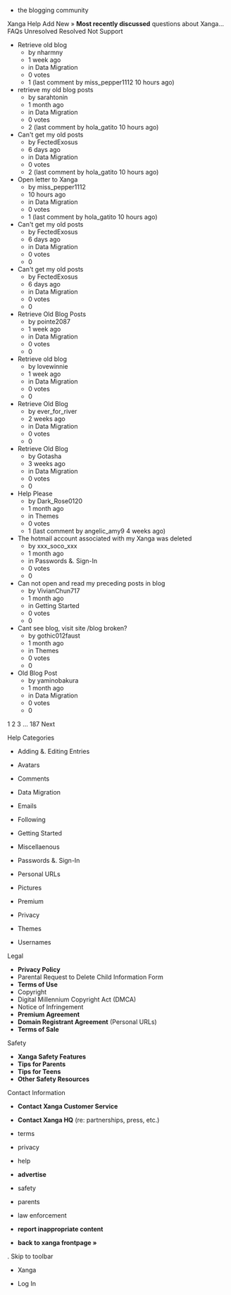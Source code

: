 *   the blogging community

Xanga Help Add New » **Most recently discussed** questions about Xanga… FAQs Unresolved Resolved Not Support

*   Retrieve old blog
    *   by nharmny
    *   1 week ago
    *   in Data Migration
    *   0 votes
    *   1 (last comment by miss\_pepper1112 10 hours ago)
*   retrieve my old blog posts
    *   by sarahtonin
    *   1 month ago
    *   in Data Migration
    *   0 votes
    *   2 (last comment by hola\_gatito 10 hours ago)
*   Can't get my old posts
    *   by FectedExosus
    *   6 days ago
    *   in Data Migration
    *   0 votes
    *   2 (last comment by hola\_gatito 10 hours ago)
*   Open letter to Xanga
    *   by miss\_pepper1112
    *   10 hours ago
    *   in Data Migration
    *   0 votes
    *   1 (last comment by hola\_gatito 10 hours ago)
*   Can't get my old posts
    *   by FectedExosus
    *   6 days ago
    *   in Data Migration
    *   0 votes
    *   0
*   Can't get my old posts
    *   by FectedExosus
    *   6 days ago
    *   in Data Migration
    *   0 votes
    *   0
*   Retrieve Old Blog Posts
    *   by pointe2087
    *   1 week ago
    *   in Data Migration
    *   0 votes
    *   0
*   Retrieve old blog
    *   by lovewinnie
    *   1 week ago
    *   in Data Migration
    *   0 votes
    *   0
*   Retrieve Old Blog
    *   by ever\_for\_river
    *   2 weeks ago
    *   in Data Migration
    *   0 votes
    *   0
*   Retrieve Old Blog
    *   by Gotasha
    *   3 weeks ago
    *   in Data Migration
    *   0 votes
    *   0
*   Help Please
    *   by Dark\_Rose0120
    *   1 month ago
    *   in Themes
    *   0 votes
    *   1 (last comment by angelic\_amy9 4 weeks ago)
*   The hotmail account associated with my Xanga was deleted
    *   by xxx\_soco\_xxx
    *   1 month ago
    *   in Passwords &. Sign-In
    *   0 votes
    *   0
*   Can not open and read my preceding posts in blog
    *   by VivianChun717
    *   1 month ago
    *   in Getting Started
    *   0 votes
    *   0
*   Cant see blog, visit site /blog broken?
    *   by gothic012faust
    *   1 month ago
    *   in Themes
    *   0 votes
    *   0
*   Old Blog Post
    *   by yaminobakura
    *   1 month ago
    *   in Data Migration
    *   0 votes
    *   0

1 2 3 ... 187 Next

Help Categories

*   Adding &. Editing Entries
*   Avatars
*   Comments
*   Data Migration
*   Emails
*   Following
*   Getting Started
*   Miscellaenous

*   Passwords &. Sign-In
*   Personal URLs
*   Pictures
*   Premium
*   Privacy
*   Themes
*   Usernames

Legal

*   **Privacy Policy**
*   Parental Request to Delete Child Information Form
*   **Terms of Use**
*   Copyright
*   Digital Millennium Copyright Act (DMCA)
*   Notice of Infringement
*   **Premium Agreement**
*   **Domain Registrant Agreement** (Personal URLs)
*   **Terms of Sale**

Safety

*   **Xanga Safety Features**
*   **Tips for Parents**
*   **Tips for Teens**
*   **Other Safety Resources**

Contact Information

*   **Contact Xanga Customer Service**
*   **Contact Xanga HQ** (re: partnerships, press, etc.)

*   terms
*   privacy
*   help
*   **advertise**

*   safety
*   parents
*   law enforcement
*   **report inappropriate content**

*   **back to xanga frontpage »**

<img src="http://pixel.quantserve.com/pixel/p-87h-iNOVooym2.gif" style="display: none" height="1" width="1" alt="Quantcast"/>. Skip to toolbar

*   Xanga

*   Log In